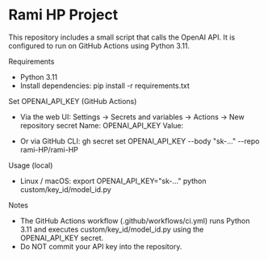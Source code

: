 # Rami HP Project

This repository includes a small script that calls the OpenAI API. It is configured to run on GitHub Actions using Python 3.11.

Requirements
- Python 3.11
- Install dependencies: pip install -r requirements.txt

Set OPENAI_API_KEY (GitHub Actions)
- Via the web UI:
  Settings → Secrets and variables → Actions → New repository secret
  Name: OPENAI_API_KEY
  Value: <your OpenAI API key from openai.com>

- Or via GitHub CLI:
  gh secret set OPENAI_API_KEY --body "sk-..." --repo rami-HP/rami-HP

Usage (local)
- Linux / macOS:
  export OPENAI_API_KEY="sk-..."
  python custom/key_id/model_id.py

Notes
- The GitHub Actions workflow (.github/workflows/ci.yml) runs Python 3.11 and executes custom/key_id/model_id.py using the OPENAI_API_KEY secret.
- Do NOT commit your API key into the repository.